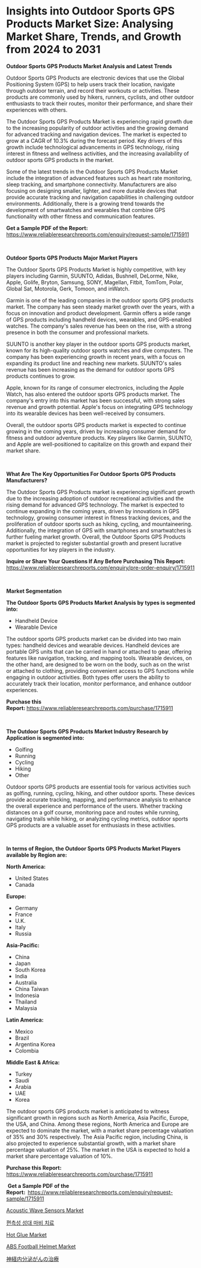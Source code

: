 <p><h1>Insights into Outdoor Sports GPS Products Market Size: Analysing Market Share, Trends, and Growth from 2024 to 2031</h1></p><p><strong>Outdoor Sports GPS Products Market Analysis and Latest Trends</strong></p>
<p><p>Outdoor Sports GPS Products are electronic devices that use the Global Positioning System (GPS) to help users track their location, navigate through outdoor terrain, and record their workouts or activities. These products are commonly used by hikers, runners, cyclists, and other outdoor enthusiasts to track their routes, monitor their performance, and share their experiences with others.</p><p>The Outdoor Sports GPS Products Market is experiencing rapid growth due to the increasing popularity of outdoor activities and the growing demand for advanced tracking and navigation devices. The market is expected to grow at a CAGR of 10.3% during the forecast period. Key drivers of this growth include technological advancements in GPS technology, rising interest in fitness and wellness activities, and the increasing availability of outdoor sports GPS products in the market.</p><p>Some of the latest trends in the Outdoor Sports GPS Products Market include the integration of advanced features such as heart rate monitoring, sleep tracking, and smartphone connectivity. Manufacturers are also focusing on designing smaller, lighter, and more durable devices that provide accurate tracking and navigation capabilities in challenging outdoor environments. Additionally, there is a growing trend towards the development of smartwatches and wearables that combine GPS functionality with other fitness and communication features.</p></p>
<p><strong>Get a Sample PDF of the Report:&nbsp;</strong> <a href="https://www.reliableresearchreports.com/enquiry/request-sample/1715911">https://www.reliableresearchreports.com/enquiry/request-sample/1715911</a></p>
<p>&nbsp;</p>
<p><strong>Outdoor Sports GPS Products Major Market Players</strong></p>
<p><p>The Outdoor Sports GPS Products Market is highly competitive, with key players including Garmin, SUUNTO, Adidas, Bushnell, DeLorme, Nike, Apple, Golife, Bryton, Samsung, SONY, Magellan, Fitbit, TomTom, Polar, Global Sat, Motorola, Gerk, Tomoon, and inWatch.</p><p>Garmin is one of the leading companies in the outdoor sports GPS products market. The company has seen steady market growth over the years, with a focus on innovation and product development. Garmin offers a wide range of GPS products including handheld devices, wearables, and GPS-enabled watches. The company's sales revenue has been on the rise, with a strong presence in both the consumer and professional markets.</p><p>SUUNTO is another key player in the outdoor sports GPS products market, known for its high-quality outdoor sports watches and dive computers. The company has been experiencing growth in recent years, with a focus on expanding its product line and reaching new markets. SUUNTO's sales revenue has been increasing as the demand for outdoor sports GPS products continues to grow.</p><p>Apple, known for its range of consumer electronics, including the Apple Watch, has also entered the outdoor sports GPS products market. The company's entry into this market has been successful, with strong sales revenue and growth potential. Apple's focus on integrating GPS technology into its wearable devices has been well-received by consumers.</p><p>Overall, the outdoor sports GPS products market is expected to continue growing in the coming years, driven by increasing consumer demand for fitness and outdoor adventure products. Key players like Garmin, SUUNTO, and Apple are well-positioned to capitalize on this growth and expand their market share.</p></p>
<p>&nbsp;</p>
<p><strong>What Are The Key Opportunities For Outdoor Sports GPS Products Manufacturers?</strong></p>
<p><p>The Outdoor Sports GPS Products market is experiencing significant growth due to the increasing adoption of outdoor recreational activities and the rising demand for advanced GPS technology. The market is expected to continue expanding in the coming years, driven by innovations in GPS technology, growing consumer interest in fitness tracking devices, and the proliferation of outdoor sports such as hiking, cycling, and mountaineering. Additionally, the integration of GPS with smartphones and smartwatches is further fueling market growth. Overall, the Outdoor Sports GPS Products market is projected to register substantial growth and present lucrative opportunities for key players in the industry.</p></p>
<p><strong>Inquire or Share Your Questions If Any Before Purchasing This Report:</strong> <a href="https://www.reliableresearchreports.com/enquiry/pre-order-enquiry/1715911">https://www.reliableresearchreports.com/enquiry/pre-order-enquiry/1715911</a></p>
<p>&nbsp;</p>
<p><strong>Market Segmentation</strong></p>
<p><strong>The Outdoor Sports GPS Products Market Analysis by types is segmented into:</strong></p>
<p><ul><li>Handheld Device</li><li>Wearable Device</li></ul></p>
<p><p>The outdoor sports GPS products market can be divided into two main types: handheld devices and wearable devices. Handheld devices are portable GPS units that can be carried in hand or attached to gear, offering features like navigation, tracking, and mapping tools. Wearable devices, on the other hand, are designed to be worn on the body, such as on the wrist or attached to clothing, providing convenient access to GPS functions while engaging in outdoor activities. Both types offer users the ability to accurately track their location, monitor performance, and enhance outdoor experiences.</p></p>
<p><strong>Purchase this Report:&nbsp;</strong><a href="https://www.reliableresearchreports.com/purchase/1715911">https://www.reliableresearchreports.com/purchase/1715911</a></p>
<p>&nbsp;</p>
<p><strong>The Outdoor Sports GPS Products Market Industry Research by Application is segmented into:</strong></p>
<p><ul><li>Golfing</li><li>Running</li><li>Cycling</li><li>Hiking</li><li>Other</li></ul></p>
<p><p>Outdoor sports GPS products are essential tools for various activities such as golfing, running, cycling, hiking, and other outdoor sports. These devices provide accurate tracking, mapping, and performance analysis to enhance the overall experience and performance of the users. Whether tracking distances on a golf course, monitoring pace and routes while running, navigating trails while hiking, or analyzing cycling metrics, outdoor sports GPS products are a valuable asset for enthusiasts in these activities.</p></p>
<p>&nbsp;</p>
<p><strong>In terms of Region, the Outdoor Sports GPS Products Market Players available by Region are:</strong></p>
<p>
    <p> <strong> North America: </strong>
        <ul>
            <li>United States</li>
            <li>Canada</li>
        </ul>
        </p> 
    <p> <strong> Europe: </strong>
        <ul>
            <li>Germany</li>
            <li>France</li>
            <li>U.K.</li>
            <li>Italy</li>
            <li>Russia</li>
        </ul>
        </p> 
    <p> <strong> Asia-Pacific: </strong>
        <ul>
            <li>China</li>
            <li>Japan</li>
            <li>South Korea</li>
            <li>India</li>
            <li>Australia</li>
            <li>China Taiwan</li>
            <li>Indonesia</li>
            <li>Thailand</li>
            <li>Malaysia</li>
        </ul>
        </p> 
    <p> <strong> Latin America: </strong>
        <ul>
            <li>Mexico</li>
            <li>Brazil</li>
            <li>Argentina Korea</li>
            <li>Colombia</li>
        </ul>
        </p> 
    <p> <strong> Middle East & Africa: </strong>
        <ul>
            <li>Turkey</li>
            <li>Saudi</li>
            <li>Arabia</li>
            <li>UAE</li>
            <li>Korea</li>
        </ul>
    </p>
    </p>
<p><p>The outdoor sports GPS products market is anticipated to witness significant growth in regions such as North America, Asia Pacific, Europe, the USA, and China. Among these regions, North America and Europe are expected to dominate the market, with a market share percentage valuation of 35% and 30% respectively. The Asia Pacific region, including China, is also projected to experience substantial growth, with a market share percentage valuation of 25%. The market in the USA is expected to hold a market share percentage valuation of 10%.</p></p>
<p><strong>Purchase this Report: </strong><a href="https://www.reliableresearchreports.com/purchase/1715911">https://www.reliableresearchreports.com/purchase/1715911</a></p>
<p>&nbsp;<strong>Get a Sample PDF of the Report:&nbsp;&nbsp;</strong><a href="https://www.reliableresearchreports.com/enquiry/request-sample/1715911">https://www.reliableresearchreports.com/enquiry/request-sample/1715911</a></p>
<p><strong></strong></p>
<p><p><a href="https://view.publitas.com/reportprime-1/acoustic-wave-sensors-market-analysis-examines-its-scope-on-growth-opportunities-and-forecasted-trends-spanning-from-2024-to-2031/">Acoustic Wave Sensors Market</a></p><p><a href="https://medium.com/@cierrahayes645/%EC%9D%BC%EB%B0%A9%EC%84%B1-%EC%84%B1%EB%8C%80%EB%A7%88%EB%B9%84-%EC%B9%98%EB%A3%8C-%EC%8B%9C%EC%9E%A5-%EB%B6%84%EC%84%9D-%EB%B0%8F-2024%EB%85%84%EB%B6%80%ED%84%B0-2031%EB%85%84%EA%B9%8C%EC%A7%80%EC%9D%98-%EA%B7%9C%EB%AA%A8-%EC%98%88%EC%B8%A1-fd2aabd5c948">편측성 성대 마비 치료</a></p><p><a href="https://view.publitas.com/reportprime-1/hot-glue-market-size-growth-outlook-from-2024-to-2031-projecting-at-markets-trends-analysis-by-application-regional-outlook-and-revenue/">Hot Glue Market</a></p><p><a href="https://fearless-okapi-6c8.notion.site/ABS-Football-Helmet-Market-Provides-a-Comprehensive-Analysis-Including-a-Macro-Overview-of-the-Marke-b6a8520a29644bb69eb731b61ccec36f">ABS Football Helmet Market</a></p><p><a href="https://medium.com/@royalmiller09/%E7%A5%9E%E7%B5%8C%E5%86%85%E5%88%86%E6%B3%8C%E7%99%8C%E6%B2%BB%E7%99%82%E5%B8%82%E5%A0%B4%E3%81%AF-2031%E5%B9%B4%E3%81%BE%E3%81%A7%E3%81%AE%E5%B8%82%E5%A0%B4%E3%82%B7%E3%82%A7%E3%82%A2-%E3%82%B5%E3%82%A4%E3%82%BA-%E4%BA%88%E6%B8%AC%E3%82%92%E9%87%8D%E7%82%B9%E7%9A%84%E3%81%AB%E8%80%83%E3%81%88%E3%81%A6%E3%81%84%E3%81%BE%E3%81%99-985fa9db9151">神経内分泌がんの治療</a></p></p>